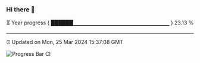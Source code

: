 ### Hi there 👋

⏳ Year progress { ██████▁▁▁▁▁▁▁▁▁▁▁▁▁▁▁▁▁▁▁▁▁▁▁▁ } 23.13 %

---

⏰ Updated on Mon, 25 Mar 2024 15:37:08 GMT

![Progress Bar CI](https://github.com/IshwaranRudhara/GIT-ACTION/workflows/Progress%20Bar%20CI/badge.svg)
